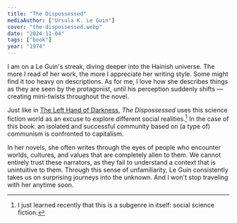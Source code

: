 ```yaml
---
title: "The Dispossessed"
mediaAuthor: ["Ursula K. Le Guin"]
cover: "the-dispossessed.webp"
date: "2024-11-04"
tags: ["book"]
year: "1974"
---
```


I am on a Le Guin's streak, diving deeper into the Hainish universe. The more I read of her work, the more I appreciate her writing style. Some might find it too heavy on descriptions. As for me, I love how she describes things as they are seen by the protagonist, until his perception suddenly shifts — creating mini-twists throughout the novel.

Just like in [The Left Hand of Darkness](/media/the-left-hand-of-darkness/), <cite>The Dispossessed</cite> uses this science fiction world as an excuse to explore different social realities.[^1] In the case of this book: an isolated and successful community based on (a type of) communism is confronted to capitalism.

In her novels, she often writes through the eyes of people who encounter worlds, cultures, and values that are completely alien to them. We cannot entirely trust these narrators, as they fail to understand a context that is unintuitive to them. Through this sense of unfamiliarity, Le Guin consistently takes us on surprising journeys into the unknown. And I won't stop traveling with her anytime soon.

[^1]: I just learned recently that this is a subgenre in itself: social science fiction.
